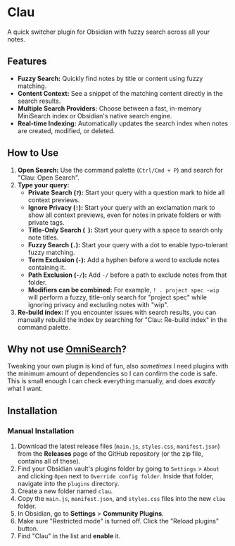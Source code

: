 # Clau

A quick switcher plugin for Obsidian with fuzzy search across all your notes.

## Features

- **Fuzzy Search:** Quickly find notes by title or content using fuzzy matching.
- **Content Context:** See a snippet of the matching content directly in the search results.
- **Multiple Search Providers:** Choose between a fast, in-memory MiniSearch index or Obsidian's native search engine.
- **Real-time Indexing:** Automatically updates the search index when notes are created, modified, or deleted.

## How to Use

1.  **Open Search:** Use the command palette (`Ctrl/Cmd + P`) and search for "Clau: Open Search".
2.  **Type your query:**
    *   **Private Search (`?`):** Start your query with a question mark to hide all context previews.
    *   **Ignore Privacy (`!`):** Start your query with an exclamation mark to show all context previews, even for notes in private folders or with private tags.
    *   **Title-Only Search (` `):** Start your query with a space to search only note titles.
    *   **Fuzzy Search (`.`):** Start your query with a dot to enable typo-tolerant fuzzy matching.
    *   **Term Exclusion (`-`):** Add a hyphen before a word to exclude notes containing it.
    *   **Path Exclusion (`-/`):** Add `-/` before a path to exclude notes from that folder.
    *   **Modifiers can be combined:** For example, `! . project spec -wip` will perform a fuzzy, title-only search for "project spec" while ignoring privacy and excluding notes with "wip".
3.  **Re-build index:** If you encounter issues with search results, you can manually rebuild the index by searching for "Clau: Re-build index" in the command palette.

## Why not use [OmniSearch](https://github.com/scambier/obsidian-omnisearch)?

Tweaking your own plugin is kind of fun, also _sometimes_ I need plugins with the minimum amount of dependencies so I can confirm the code is safe. This is small enough I can check everything manually, and does _exactly_ what I want.

## Installation

### Manual Installation

1.  Download the latest release files (`main.js`, `styles.css`, `manifest.json`) from the **Releases** page of the GitHub repository (or the zip file, contains all of these).
2.  Find your Obsidian vault's plugins folder by going to `Settings` > `About` and clicking `Open` next to `Override config folder`. Inside that folder, navigate into the `plugins` directory.
3.  Create a new folder named `clau`.
4.  Copy the `main.js`, `manifest.json`, and `styles.css` files into the new `clau` folder.
5.  In Obsidian, go to **Settings** > **Community Plugins**.
6.  Make sure "Restricted mode" is turned off. Click the "Reload plugins" button.
7.  Find "Clau" in the list and **enable** it.
